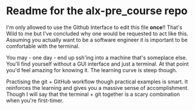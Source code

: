 # Readme for the alx-pre_course repo

I'm only allowed to use the Github Interface to edit this file **once**!!
That's Wild to me but I've concluded why one would be requested to act like this.
Assuming you actually want to be a software engineer it is important to be comfortable with the terminal.

You may - one day - end up ssh'ing into a machine that's someplace else.
You'll find yourself without a GUI interface and just a terminal.
At that point you'd feel amazing for knowing it.
The learning curve is steep though.

Practising the git + GitHub workflow though practical examples is smart.
It reinforces the learning and gives you a massive sense of accomplishment.
Though I will say that the terminal + git together is a scary combination when you're first-timer.
